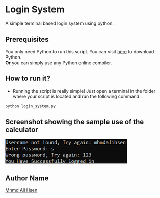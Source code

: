 # Login System
 A simple terminal based login system using python.

## Prerequisites
You only need Python to run this script. You can visit [here](https://www.python.org/downloads/) to download Python.  
**Or** you can simply use any Python online compiler.

## How to run it?
* Running the script is really simple! Just open a terminal in the folder where your script is located and run the following command :

```
python login_system.py
```
## Screenshot showing the sample use of the calculator
![](screenshot.png)  

## Author Name
[Mhmd Ali Hsen](https://github.com/mhmdali102)